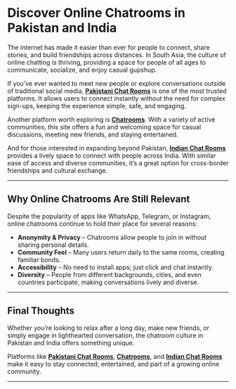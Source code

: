 # Discover Online Chatrooms in Pakistan and India  

The internet has made it easier than ever for people to connect, share stories, and build friendships across distances. In South Asia, the culture of online chatting is thriving, providing a space for people of all ages to communicate, socialize, and enjoy casual gupshup.  

If you’ve ever wanted to meet new people or explore conversations outside of traditional social media, **[Pakistani Chat Rooms](https://pakistanichatrooms.com)** is one of the most trusted platforms. It allows users to connect instantly without the need for complex sign-ups, keeping the experience simple, safe, and engaging.  

Another platform worth exploring is **[Chatrooms](https://chatrooms.pk)**. With a variety of active communities, this site offers a fun and welcoming space for casual discussions, meeting new friends, and staying entertained.  

And for those interested in expanding beyond Pakistan, **[Indian Chat Rooms](https://indianchatrooms.net)** provides a lively space to connect with people across India. With similar ease of access and diverse communities, it’s a great option for cross-border friendships and cultural exchange.  

---

## Why Online Chatrooms Are Still Relevant  

Despite the popularity of apps like WhatsApp, Telegram, or Instagram, online chatrooms continue to hold their place for several reasons:  

- **Anonymity & Privacy** – Chatrooms allow people to join in without sharing personal details.  
- **Community Feel** – Many users return daily to the same rooms, creating familiar bonds.  
- **Accessibility** – No need to install apps; just click and chat instantly.  
- **Diversity** – People from different backgrounds, cities, and even countries participate, making conversations lively and diverse.  

---

## Final Thoughts  

Whether you’re looking to relax after a long day, make new friends, or simply engage in lighthearted conversation, the chatroom culture in Pakistan and India offers something unique.  

Platforms like **[Pakistani Chat Rooms](https://pakistanichatrooms.com)**, **[Chatrooms](https://chatrooms.pk)**, and **[Indian Chat Rooms](https://indianchatrooms.net)** make it easy to stay connected, entertained, and part of a growing online community.  

---
